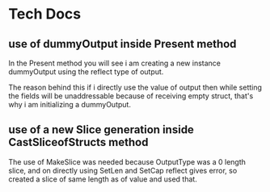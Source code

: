 # Tech Docs

## use of dummyOutput inside Present method
In the Present method you will see i am creating a new instance dummyOutput using the reflect type of output. 

The reason behind this if i directly use the value of output then while setting the fields will be unaddressable because of receiving empty struct, that's why i am initializing a dummyOutput.

## use of a new Slice generation inside CastSliceofStructs method
The use of MakeSlice was needed because OutputType was a 0 length slice, and on directly using SetLen and SetCap reflect gives error, so created a slice of same length as of value and used that.
